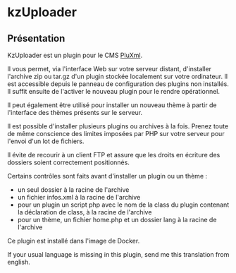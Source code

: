 # kzUploader

## Présentation

KzUploader est un plugin pour le CMS [PluXml](http://www.pluxml.org).

Il vous permet, via l'interface Web sur votre serveur distant, d'installer l'archive zip ou tar.gz d'un plugin stockée localement sur votre ordinateur. Il est accessible depuis le panneau de configuration des plugins non installés. Il suffit ensuite de l'activer le nouveau plugin pour le rendre opérationnel.

Il peut également être utilisé pour installer un nouveau thème à partir de l'interface des thèmes présents sur le serveur.

Il est possible d'installer plusieurs plugins ou archives à la fois. Prenez toute de même conscience des limites imposées par PHP sur votre serveur pour l'envoi d'un lot de fichiers.

Il évite de recourir à un client FTP et assure que les droits en écriture des dossiers soient correctement positionnés.

Certains contrôles sont faits avant d'installer un plugin ou un thème :

* un seul dossier à la racine de l'archive
* un fichier infos.xml à la racine de l'archive
* pour un plugin un script php avec le nom de la class du plugin contenant la déclaration de class, à la racine de l'archive
* pour un thème, un fichier home.php et un dossier lang à la racine de l'archive

Ce plugin est installé dans l'image de Docker.

If your usual language is missing in this plugin, send me this translation from english.